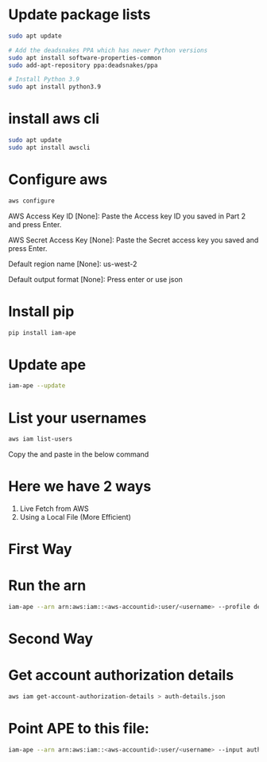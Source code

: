 # Update package lists

```bash
sudo apt update

# Add the deadsnakes PPA which has newer Python versions
sudo apt install software-properties-common
sudo add-apt-repository ppa:deadsnakes/ppa

# Install Python 3.9
sudo apt install python3.9
```
# install aws cli
```bash
sudo apt update
sudo apt install awscli
```
# Configure aws
```bash
aws configure
```
AWS Access Key ID [None]: Paste the Access key ID you saved in Part 2 and press Enter.

AWS Secret Access Key [None]: Paste the Secret access key you saved and press Enter.

Default region name [None]: us-west-2

Default output format [None]: Press enter or use json

# Install pip 

```bash
pip install iam-ape
```

# Update ape 

```bash
iam-ape --update
```

# List your usernames

```bash
aws iam list-users
```
Copy the <arn> and paste in the below command 

# Here we have 2 ways 
1. Live Fetch from AWS
2. Using a Local File (More Efficient)

# First Way
# Run the arn 

```bash
iam-ape --arn arn:aws:iam::<aws-accountid>:user/<username> --profile default
```

# Second Way
# Get account authorization details

```bash
aws iam get-account-authorization-details > auth-details.json
```

# Point APE to this file:

```bash
iam-ape --arn arn:aws:iam::<aws-accountid>:user/<username> --input auth-details.json
```
